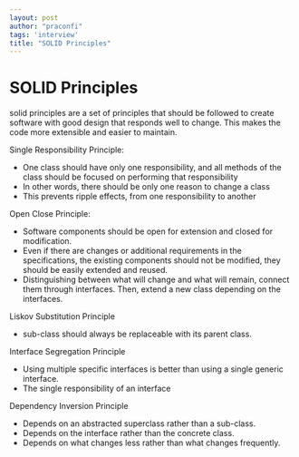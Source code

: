 ```yaml
---
layout: post
author: "praconfi"
tags: 'interview'
title: "SOLID Principles"
---
```


# SOLID Principles

solid principles are a set of principles that should be followed to create software with good design that responds well to change. This makes the code more extensible and easier to maintain.

Single Responsibility Principle: 

- One class should have only one responsibility, and all methods of the class should be focused on performing that responsibility
- In other words, there should be only one reason to change a class
- This prevents ripple effects, from one responsibility to another

Open Close Principle:

- Software components should be open for extension and closed for modification.
- Even if there are changes or additional requirements in the specifications, the existing components should not be modified, they should be easily extended and reused.
- Distinguishing between what will change and what will remain, connect them through interfaces. Then, extend a new class depending on the interfaces.

Liskov Substitution Principle

- sub-class should always be replaceable with its parent class.

Interface Segregation Principle

- Using multiple specific interfaces is better than using a single generic interface.
- The single responsibility of an interface

Dependency Inversion Principle

- Depends on an abstracted superclass rather than a sub-class.
- Depends on the interface rather than the concrete class.
- Depends on what changes less rather than what changes frequently.